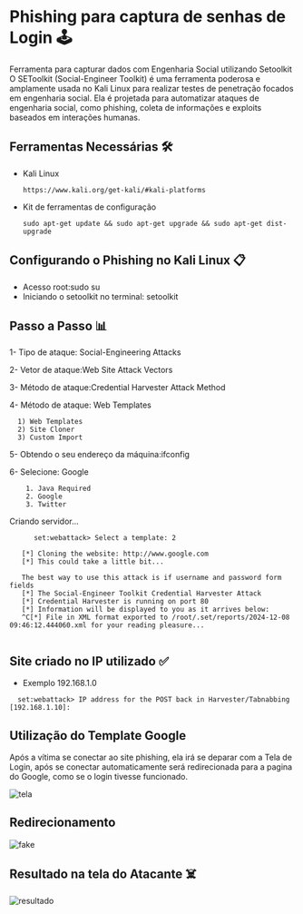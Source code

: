# Phishing para captura de senhas de Login 🕹
Ferramenta para capturar dados com Engenharia Social utilizando Setoolkit 
O SEToolkit (Social-Engineer Toolkit) é uma ferramenta poderosa e amplamente usada no Kali Linux para realizar testes de penetração focados em engenharia social. Ela é projetada para automatizar ataques de engenharia social, como phishing, coleta de informações e exploits baseados em interações humanas.

## Ferramentas Necessárias 🛠
- Kali Linux
  ```
  https://www.kali.org/get-kali/#kali-platforms
  ```
- Kit de ferramentas de configuração
  ```
  sudo apt-get update && sudo apt-get upgrade && sudo apt-get dist-upgrade 
  ```
## Configurando o Phishing no Kali Linux 📋
- Acesso root:sudo su
- Iniciando o setoolkit no terminal: setoolkit

## Passo a Passo 📊
1- Tipo de ataque: Social-Engineering Attacks

2- Vetor de ataque:Web Site Attack Vectors

3- Método de ataque:Credential Harvester Attack Method 

4- Método de ataque: Web Templates
 ```
   1) Web Templates
   2) Site Cloner
   3) Custom Import
```


5- Obtendo o seu endereço da máquina:ifconfig

6- Selecione: Google
```
    1. Java Required
    2. Google
    3. Twitter
```

 
 Criando servidor...
   ```
         set:webattack> Select a template: 2
      
      [*] Cloning the website: http://www.google.com                          
      [*] This could take a little bit...                                     
      
      The best way to use this attack is if username and password form fields 
      [*] The Social-Engineer Toolkit Credential Harvester Attack
      [*] Credential Harvester is running on port 80                          
      [*] Information will be displayed to you as it arrives below:           
      ^C[*] File in XML format exported to /root/.set/reports/2024-12-08 09:46:12.444060.xml for your reading pleasure...                             
      

  ```
## Site criado no IP utilizado ✅

- Exemplo 192.168.1.0
```
  set:webattack> IP address for the POST back in Harvester/Tabnabbing [192.168.1.10]:
```
## Utilização do Template Google 
Após a vítima se conectar ao site phishing, ela irá se deparar com a Tela de Login, após se conectar automaticamente será redirecionada para a pagina do Google, como se o login tivesse funcionado. 

![tela](https://github.com/user-attachments/assets/fd493b8a-bdfd-407f-9a4f-1f141f70a006)

## Redirecionamento
![fake](https://github.com/user-attachments/assets/137eb1dc-5dc0-49cf-b53c-5e3a58f1258c)

## Resultado na tela do Atacante ☠️
![resultado](https://github.com/user-attachments/assets/d0a4e3d3-4025-45a9-9706-662a44c17cf9)




